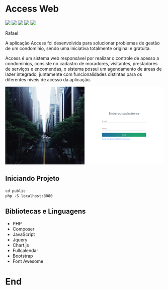 # Access Web

![](https://img.shields.io/github/languages/count/Guilherme1612/sistema-controle-acesso) ![](https://img.shields.io/github/languages/top/Guilherme1612/sistema-controle-acesso) ![](https://img.shields.io/github/contributors/Guilherme1612/sistema-controle-acesso) ![](https://img.shields.io/github/last-commit/Guilherme1612/sistema-controle-acesso) ![](https://img.shields.io/github/repo-size/Guilherme1612/sistema-controle-acesso)

Rafael

A aplicação Access foi desenvolvida para solucionar problemas de gestão de um condomínio, sendo uma iniciativa totalmente original e gratuita.

Access  é um sistema web responsável por realizar o controle de acesso a condomínios, consiste no cadastro de moradores, visitantes, prestadores de serviços e encomendas, o sistema possui um agendamento de áreas de lazer integrado, juntamente com funcionalidades distintas para os diferentes níveis de acesso da aplicação.

![](https://github.com/Guilherme1612/sistema-controle-acesso/blob/master/public/github/login.PNG?raw=true)

## Iniciando Projeto

    cd public
    php -S localhost:8080

## Bibliotecas e Linguagens

- PHP
- Composer
- JavaScript
- Jquery
- Chart.js
- Fullcalendar
- Bootstrap
- Font Awesome

# End
